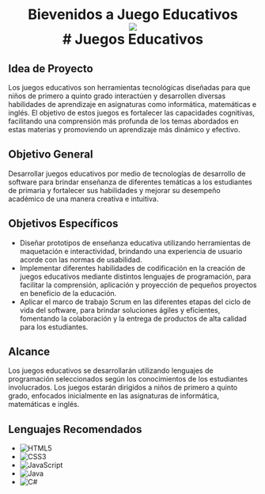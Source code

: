 <h1 align="center">Bievenidos a Juego Educativos
  <br>
<div align="center">
  <a href="https://www.unicomfacauca.edu.co/" ><img src="https://i.postimg.cc/rpNwWnWx/logo-club-programacion-logo.png?style=social" /> </a>
</div>
  # Juegos Educativos

## Idea de Proyecto

Los juegos educativos son herramientas tecnológicas diseñadas para que niños de primero a quinto grado interactúen y desarrollen diversas habilidades de aprendizaje en asignaturas como informática, matemáticas e inglés. El objetivo de estos juegos es fortalecer las capacidades cognitivas, facilitando una comprensión más profunda de los temas abordados en estas materias y promoviendo un aprendizaje más dinámico y efectivo.

## Objetivo General

Desarrollar juegos educativos por medio de tecnologías de desarrollo de software para brindar enseñanza de diferentes temáticas a los estudiantes de primaria y fortalecer sus habilidades y mejorar su desempeño académico de una manera creativa e intuitiva.

## Objetivos Específicos

- Diseñar prototipos de enseñanza educativa utilizando herramientas de maquetación e interactividad, brindando una experiencia de usuario acorde con las normas de usabilidad.
- Implementar diferentes habilidades de codificación en la creación de juegos educativos mediante distintos lenguajes de programación, para facilitar la comprensión, aplicación y proyección de pequeños proyectos en beneficio de la educación.
- Aplicar el marco de trabajo Scrum en las diferentes etapas del ciclo de vida del software, para brindar soluciones ágiles y eficientes, fomentando la colaboración y la entrega de productos de alta calidad para los estudiantes.

## Alcance

Los juegos educativos se desarrollarán utilizando lenguajes de programación seleccionados según los conocimientos de los estudiantes involucrados. Los juegos estarán dirigidos a niños de primero a quinto grado, enfocados inicialmente en las asignaturas de informática, matemáticas e inglés.

## Lenguajes Recomendados

- ![HTML5](https://img.shields.io/badge/HTML5-E34F26?style=for-the-badge&logo=html5&logoColor=white) 
- ![CSS3](https://img.shields.io/badge/CSS3-1572B6?style=for-the-badge&logo=css3&logoColor=white) 
- ![JavaScript](https://img.shields.io/badge/JavaScript-F7DF1E?style=for-the-badge&logo=javascript&logoColor=black) 
- ![Java](https://img.shields.io/badge/Java-007396?style=for-the-badge&logo=java&logoColor=white) 
- ![C#](https://img.shields.io/badge/C%23-239120?style=for-the-badge&logo=c-sharp&logoColor=white) 

